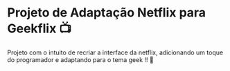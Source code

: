 # Projeto de Adaptação Netflix para Geekflix :tv:

Projeto com o intuito de recriar a interface da netflix, adicionando um toque do programador e adaptando para o tema geek !! :call_me_hand:

